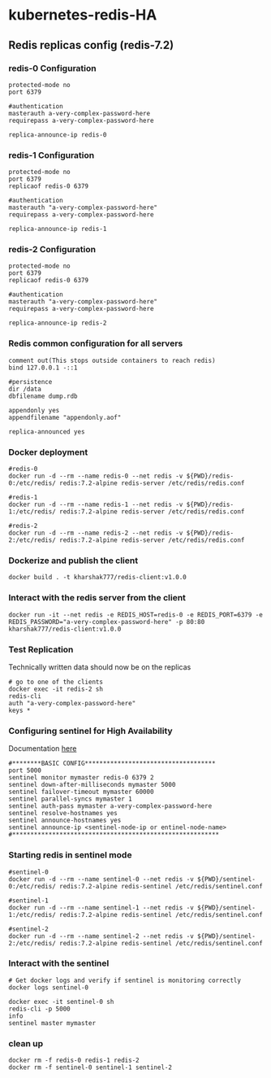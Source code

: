 # kubernetes-redis-HA

## Redis replicas config (redis-7.2)

### redis-0 Configuration

```
protected-mode no
port 6379

#authentication
masterauth a-very-complex-password-here
requirepass a-very-complex-password-here

replica-announce-ip redis-0
```
### redis-1 Configuration

```
protected-mode no
port 6379
replicaof redis-0 6379

#authentication
masterauth "a-very-complex-password-here"
requirepass a-very-complex-password-here

replica-announce-ip redis-1
```
### redis-2 Configuration

```
protected-mode no
port 6379
replicaof redis-0 6379

#authentication
masterauth "a-very-complex-password-here"
requirepass a-very-complex-password-here

replica-announce-ip redis-2
```

### Redis common configuration for all servers
```
comment out(This stops outside containers to reach redis)
bind 127.0.0.1 -::1

#persistence
dir /data
dbfilename dump.rdb

appendonly yes
appendfilename "appendonly.aof"

replica-announced yes
```

### Docker deployment

```
#redis-0
docker run -d --rm --name redis-0 --net redis -v ${PWD}/redis-0:/etc/redis/ redis:7.2-alpine redis-server /etc/redis/redis.conf

#redis-1
docker run -d --rm --name redis-1 --net redis -v ${PWD}/redis-1:/etc/redis/ redis:7.2-alpine redis-server /etc/redis/redis.conf

#redis-2
docker run -d --rm --name redis-2 --net redis -v ${PWD}/redis-2:/etc/redis/ redis:7.2-alpine redis-server /etc/redis/redis.conf
```

### Dockerize and publish the client
```
docker build . -t kharshak777/redis-client:v1.0.0
```

### Interact with the redis server from the client
```
docker run -it --net redis -e REDIS_HOST=redis-0 -e REDIS_PORT=6379 -e REDIS_PASSWORD="a-very-complex-password-here" -p 80:80 kharshak777/redis-client:v1.0.0
```
### Test Replication

Technically written data should now be on the replicas

```
# go to one of the clients
docker exec -it redis-2 sh
redis-cli
auth "a-very-complex-password-here"
keys *
```

### Configuring sentinel for High Availability

Documentation [here](https://redis.io/docs/management/sentinel/)

```
#********BASIC CONFIG************************************
port 5000
sentinel monitor mymaster redis-0 6379 2
sentinel down-after-milliseconds mymaster 5000
sentinel failover-timeout mymaster 60000
sentinel parallel-syncs mymaster 1
sentinel auth-pass mymaster a-very-complex-password-here
sentinel resolve-hostnames yes
sentinel announce-hostnames yes
sentinel announce-ip <sentinel-node-ip or entinel-node-name>
#*********************************************************
```
### Starting redis in sentinel mode
```
#sentinel-0
docker run -d --rm --name sentinel-0 --net redis -v ${PWD}/sentinel-0:/etc/redis/ redis:7.2-alpine redis-sentinel /etc/redis/sentinel.conf

#sentinel-1
docker run -d --rm --name sentinel-1 --net redis -v ${PWD}/sentinel-1:/etc/redis/ redis:7.2-alpine redis-sentinel /etc/redis/sentinel.conf

#sentinel-2
docker run -d --rm --name sentinel-2 --net redis -v ${PWD}/sentinel-2:/etc/redis/ redis:7.2-alpine redis-sentinel /etc/redis/sentinel.conf
```
### Interact with the sentinel
```
# Get docker logs and verify if sentinel is monitoring correctly
docker logs sentinel-0

docker exec -it sentinel-0 sh
redis-cli -p 5000
info
sentinel master mymaster
```
### clean up 
```
docker rm -f redis-0 redis-1 redis-2
docker rm -f sentinel-0 sentinel-1 sentinel-2
```
